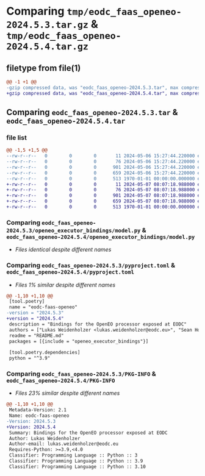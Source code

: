 # Comparing `tmp/eodc_faas_openeo-2024.5.3.tar.gz` & `tmp/eodc_faas_openeo-2024.5.4.tar.gz`

## filetype from file(1)

```diff
@@ -1 +1 @@
-gzip compressed data, was "eodc_faas_openeo-2024.5.3.tar", max compression
+gzip compressed data, was "eodc_faas_openeo-2024.5.4.tar", max compression
```

## Comparing `eodc_faas_openeo-2024.5.3.tar` & `eodc_faas_openeo-2024.5.4.tar`

### file list

```diff
@@ -1,5 +1,5 @@
--rw-r--r--   0        0        0       11 2024-05-06 15:27:44.220000 eodc_faas_openeo-2024.5.3/README.md
--rw-r--r--   0        0        0       76 2024-05-06 15:27:44.220000 eodc_faas_openeo-2024.5.3/openeo_executor_bindings/__init__.py
--rw-r--r--   0        0        0      901 2024-05-06 15:27:44.220000 eodc_faas_openeo-2024.5.3/openeo_executor_bindings/model.py
--rw-r--r--   0        0        0      659 2024-05-06 15:27:44.220000 eodc_faas_openeo-2024.5.3/pyproject.toml
--rw-r--r--   0        0        0      513 1970-01-01 00:00:00.000000 eodc_faas_openeo-2024.5.3/PKG-INFO
+-rw-r--r--   0        0        0       11 2024-05-07 08:07:18.988000 eodc_faas_openeo-2024.5.4/README.md
+-rw-r--r--   0        0        0       76 2024-05-07 08:07:18.988000 eodc_faas_openeo-2024.5.4/openeo_executor_bindings/__init__.py
+-rw-r--r--   0        0        0      901 2024-05-07 08:07:18.988000 eodc_faas_openeo-2024.5.4/openeo_executor_bindings/model.py
+-rw-r--r--   0        0        0      659 2024-05-07 08:07:18.988000 eodc_faas_openeo-2024.5.4/pyproject.toml
+-rw-r--r--   0        0        0      513 1970-01-01 00:00:00.000000 eodc_faas_openeo-2024.5.4/PKG-INFO
```

### Comparing `eodc_faas_openeo-2024.5.3/openeo_executor_bindings/model.py` & `eodc_faas_openeo-2024.5.4/openeo_executor_bindings/model.py`

 * *Files identical despite different names*

### Comparing `eodc_faas_openeo-2024.5.3/pyproject.toml` & `eodc_faas_openeo-2024.5.4/pyproject.toml`

 * *Files 1% similar despite different names*

```diff
@@ -1,10 +1,10 @@
 [tool.poetry]
 name = "eodc-faas-openeo"
-version = "2024.5.3"
+version = "2024.5.4"
 description = "Bindings for the OpenEO processor exposed at EODC"
 authors = ["Lukas Weidenholzer <lukas.weidenholzer@eodc.eu>", "Sean Hoyal <sean.hoyal@eodc.eu>", "Valentina Hutter <valentina.hutter@eodc.eu>", "Gerald Irsiegler <gerald.irsiegler@eodc.eu>"]
 readme = "README.md"
 packages = [{include = "openeo_executor_bindings"}]
 
 [tool.poetry.dependencies]
 python = "^3.9"
```

### Comparing `eodc_faas_openeo-2024.5.3/PKG-INFO` & `eodc_faas_openeo-2024.5.4/PKG-INFO`

 * *Files 23% similar despite different names*

```diff
@@ -1,10 +1,10 @@
 Metadata-Version: 2.1
 Name: eodc-faas-openeo
-Version: 2024.5.3
+Version: 2024.5.4
 Summary: Bindings for the OpenEO processor exposed at EODC
 Author: Lukas Weidenholzer
 Author-email: lukas.weidenholzer@eodc.eu
 Requires-Python: >=3.9,<4.0
 Classifier: Programming Language :: Python :: 3
 Classifier: Programming Language :: Python :: 3.9
 Classifier: Programming Language :: Python :: 3.10
```

